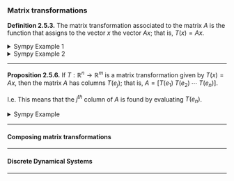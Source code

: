 ### Matrix transformations

**Definition 2.5.3.**  The matrix transformation associated to the matrix $A$ is the function that assigns to the vector $x$ the vector $Ax$; that is, $T(x) = Ax$.

<details>
  <summary>Sympy Example 1</summary>
  
```math
T(\begin{bmatrix}
x_1 \\ 
x_2
\end{bmatrix}) = 
\begin{bmatrix}
3 & -2 \\ 
1 & 2 \\ 
0 & 3
\end{bmatrix}
\begin{bmatrix}
x_1 \\ 
x_2
\end{bmatrix} =
\begin{bmatrix}
3x_1 - 2x_2 \\ 
x_1 + 2x_2 \\
3x_2
\end{bmatrix}
```
  
```python
import sympy as sp

# Define the matrix A
A = sp.Matrix([[3, -2], [1, 2], [0, 3]])

# Define a vector x
x = sp.Matrix([[x1], [x2]])

# Define the matrix transformation T(x) = Ax
T_x = A*x

# Print the result
sp.pprint(T_x)
```

</details>

<details>
  <summary>Sympy Example 2</summary>

```math
T(\begin{bmatrix}
x_1 \\ 
x_2 \\
x_3
\end{bmatrix}) = 
\begin{bmatrix}
4x_1 - x_2 + 2x_3 \\ 
x_1 + 2x_2 - x_3 
\end{bmatrix} =
\begin{bmatrix}
4 & -1 & 2 \\ 
1 & 2 & -1 \\ 
\end{bmatrix}
\begin{bmatrix}
x_1 \\ 
x_2 \\
x_3
\end{bmatrix} 
```

```python
from sympy import Matrix, symbols

# Define symbolic variables
x1, x2, x3 = symbols('x1 x2 x3')

# Create the equation Ax
Ax = Matrix([[-4*x1 - x2 + 2*x3], [x1 + 2*x2 - x3]])

# Extract coefficients
A = Matrix([[Ax[i].coeff(s) for s in (x1, x2, x3)] for i in range(Ax.shape[0])])

# Print the extracted matrix A
print(A)
```

</details>

----

**Proposition 2.5.6.**  If $`T: ℝ^n \to ℝ^m`$ is a matrix transformation given by $T(x) = Ax$, then the matrix $A$ has columns $T(e_j)$; that is, $`A = [ T(e_1) \; T(e_2) \; \cdots \; T(e_n) ]`$.

I.e. This means that the $j^{th}$ column of $A$ is found by evaluating $T(e_n)$.

<details>
  <summary>Sympy Example</summary>
  
<br/>
In this example, the transformed basis matrix is identical to the original matrix A, which verifies Proposition 2.5.6
  
```python
import sympy as sp

# Create a matrix A (operating in R²)
A = sp.Matrix([[1, 2], [4, 5]])

# Define the basis vectors for R²
e1 = sp.Matrix([1, 0])
e2 = sp.Matrix([0, 1])

# Apply the transformation (A * e_i)
T_e1 = A * e1
T_e2 = A * e2

# Create the transformed basis matrix
transformed_basis_matrix = sp.Matrix([T_e1, T_e2])

# Print the transformed basis matrix
print(transformed_basis_matrix)
```
  
</details>

---

#### Composing matrix transformations

---

#### Discrete Dynamical Systems

----

